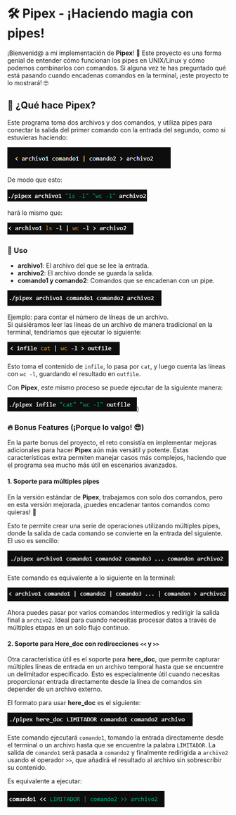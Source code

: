 # 🛠️ Pipex - ¡Haciendo magia con pipes!

¡Bienvenid@ a mi implementación de **Pipex**! 🎉 Este proyecto es una forma genial de entender cómo funcionan los pipes en UNIX/Linux y cómo podemos combinarlos con comandos. Si alguna vez te has preguntado qué está pasando cuando encadenas comandos en la terminal, ¡este proyecto te lo mostrará! 🤓

## 🚀 ¿Qué hace Pipex?

Este programa toma dos archivos y dos comandos, y utiliza pipes para conectar la salida del primer comando con la entrada del segundo, como si estuvieras haciendo:

![ejemplo](readme_pipex/img1.png)

De modo que esto:

![ejemplo](readme_pipex/img2.png)

hará lo mismo que:

![ejemplo](readme_pipex/img3.png)

### 🎯 Uso
- **archivo1**: El archivo del que se lee la entrada.
- **archivo2**: El archivo donde se guarda la salida.
- **comando1 y comando2**: Comandos que se encadenan con un pipe.

![ejemplo](readme_pipex/img4.png)

Ejemplo: para contar el número de líneas de un archivo.  
Si quisiéramos leer las líneas de un archivo de manera tradicional en la terminal, tendríamos que ejecutar lo siguiente:

![ejemplo](readme_pipex/img5.png)

Esto toma el contenido de `infile`, lo pasa por `cat`, y luego cuenta las líneas con `wc -l`, guardando el resultado en `outfile`.

Con **Pipex**, este mismo proceso se puede ejecutar de la siguiente manera:

![ejemplo](readme_pipex/img6.png))

### 🔥 Bonus Features (¡Porque lo valgo! 😎)

En la parte bonus del proyecto, el reto consistía en implementar mejoras adicionales para hacer **Pipex** aún más versátil y potente. Estas características extra permiten manejar casos más complejos, haciendo que el programa sea mucho más útil en escenarios avanzados.

#### 1. Soporte para múltiples pipes

En la versión estándar de **Pipex**, trabajamos con solo dos comandos, pero en esta versión mejorada, ¡puedes encadenar tantos comandos como quieras! 🎉

Esto te permite crear una serie de operaciones utilizando múltiples pipes, donde la salida de cada comando se convierte en la entrada del siguiente. El uso es sencillo:

![ejemplo](readme_pipex/img7.png)

Este comando es equivalente a lo siguiente en la terminal:

![ejemplo](readme_pipex/img8.png)

Ahora puedes pasar por varios comandos intermedios y redirigir la salida final a `archivo2`. Ideal para cuando necesitas procesar datos a través de múltiples etapas en un solo flujo continuo.

#### 2. Soporte para **Here_doc** con redirecciones `<<` y `>>`

Otra característica útil es el soporte para **here_doc**, que permite capturar múltiples líneas de entrada en un archivo temporal hasta que se encuentre un delimitador especificado. Esto es especialmente útil cuando necesitas proporcionar entrada directamente desde la línea de comandos sin depender de un archivo externo.

El formato para usar **here_doc** es el siguiente:

![ejemplo](readme_pipex/img9.png)

Este comando ejecutará `comando1`, tomando la entrada directamente desde el terminal o un archivo hasta que se encuentre la palabra `LIMITADOR`. La salida de `comando1` será pasada a `comando2` y finalmente redirigida a `archivo2` usando el operador `>>`, que añadirá el resultado al archivo sin sobrescribir su contenido.

Es equivalente a ejecutar:

![ejemplo](readme_pipex/img10.png)
